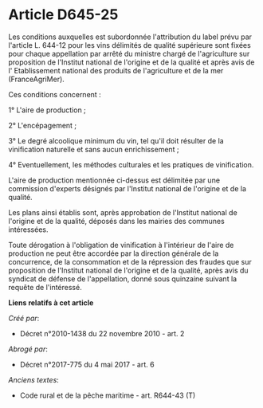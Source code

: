 # Article D645-25

Les conditions auxquelles est subordonnée l'attribution du label prévu par l'article L. 644-12 pour les vins délimités de
qualité supérieure sont fixées pour chaque appellation par arrêté du ministre chargé de l'agriculture sur proposition de
l'Institut national de l'origine et de la qualité et après avis de l'               Etablissement national des produits de
l'agriculture et de la mer (FranceAgriMer). 

Ces conditions concernent : 

1° L'aire de production ; 

2° L'encépagement ; 

3° Le degré alcoolique minimum du vin, tel qu'il doit résulter de la vinification naturelle et sans aucun enrichissement ; 

4° Eventuellement, les méthodes culturales et les pratiques de vinification.

L'aire de production mentionnée ci-dessus est délimitée par une commission d'experts désignés par l'Institut national de
l'origine et de la qualité. 

Les plans ainsi établis sont, après approbation de l'Institut national de l'origine et de la qualité, déposés dans les
mairies des communes intéressées. 

Toute dérogation à l'obligation de vinification à l'intérieur de l'aire de production ne peut être accordée par la direction
générale de la concurrence, de la consommation et de la répression des fraudes que sur proposition de l'Institut national de
l'origine et de la qualité, après avis du syndicat de défense de l'appellation, donné sous quinzaine suivant la requête de
l'intéressé.

**Liens relatifs à cet article**

_Créé par_:

  - Décret n°2010-1438 du 22 novembre 2010 - art. 2

_Abrogé par_:

  - Décret n°2017-775 du 4 mai 2017 - art. 6

_Anciens textes_:

  - Code rural et de la pêche maritime - art. R644-43 (T)
